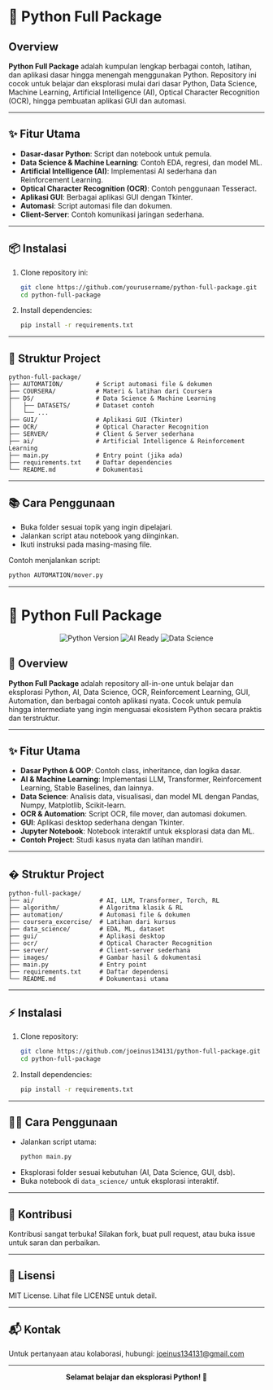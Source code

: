 # 🐍 Python Full Package

## Overview

**Python Full Package** adalah kumpulan lengkap berbagai contoh, latihan, dan aplikasi dasar hingga menengah menggunakan Python. Repository ini cocok untuk belajar dan eksplorasi mulai dari dasar Python, Data Science, Machine Learning, Artificial Intelligence (AI), Optical Character Recognition (OCR), hingga pembuatan aplikasi GUI dan automasi.

---

## ✨ Fitur Utama

- **Dasar-dasar Python**: Script dan notebook untuk pemula.
- **Data Science & Machine Learning**: Contoh EDA, regresi, dan model ML.
- **Artificial Intelligence (AI)**: Implementasi AI sederhana dan Reinforcement Learning.
- **Optical Character Recognition (OCR)**: Contoh penggunaan Tesseract.
- **Aplikasi GUI**: Berbagai aplikasi GUI dengan Tkinter.
- **Automasi**: Script automasi file dan dokumen.
- **Client-Server**: Contoh komunikasi jaringan sederhana.

---

## 📦 Instalasi

1. Clone repository ini:
   ```sh
   git clone https://github.com/yourusername/python-full-package.git
   cd python-full-package
   ```
2. Install dependencies:
   ```sh
   pip install -r requirements.txt
   ```

---

## 🚀 Struktur Project

```
python-full-package/
├── AUTOMATION/         # Script automasi file & dokumen
├── COURSERA/           # Materi & latihan dari Coursera
├── DS/                 # Data Science & Machine Learning
│   ├── DATASETS/       # Dataset contoh
│   └── ...
├── GUI/                # Aplikasi GUI (Tkinter)
├── OCR/                # Optical Character Recognition
├── SERVER/             # Client & Server sederhana
├── ai/                 # Artificial Intelligence & Reinforcement Learning
├── main.py             # Entry point (jika ada)
├── requirements.txt    # Daftar dependencies
└── README.md           # Dokumentasi
```

---

## 📚 Cara Penggunaan

- Buka folder sesuai topik yang ingin dipelajari.
- Jalankan script atau notebook yang diinginkan.
- Ikuti instruksi pada masing-masing file.

Contoh menjalankan script:
```sh
python AUTOMATION/mover.py
```

---


# 🐍 Python Full Package

<p align="center">
   <img src="https://img.shields.io/badge/python-3.9%2B-blue?logo=python" alt="Python Version">
   <img src="https://img.shields.io/badge/AI-ready-green?logo=ai" alt="AI Ready">
   <img src="https://img.shields.io/badge/Data%20Science-included-orange?logo=data" alt="Data Science">
</p>

## 🚀 Overview

**Python Full Package** adalah repository all-in-one untuk belajar dan eksplorasi Python, AI, Data Science, OCR, Reinforcement Learning, GUI, Automation, dan berbagai contoh aplikasi nyata. Cocok untuk pemula hingga intermediate yang ingin menguasai ekosistem Python secara praktis dan terstruktur.

---

## ✨ Fitur Utama

- **Dasar Python & OOP**: Contoh class, inheritance, dan logika dasar.
- **AI & Machine Learning**: Implementasi LLM, Transformer, Reinforcement Learning, Stable Baselines, dan lainnya.
- **Data Science**: Analisis data, visualisasi, dan model ML dengan Pandas, Numpy, Matplotlib, Scikit-learn.
- **OCR & Automation**: Script OCR, file mover, dan automasi dokumen.
- **GUI**: Aplikasi desktop sederhana dengan Tkinter.
- **Jupyter Notebook**: Notebook interaktif untuk eksplorasi data dan ML.
- **Contoh Project**: Studi kasus nyata dan latihan mandiri.

---

## � Struktur Project

```
python-full-package/
├── ai/                  # AI, LLM, Transformer, Torch, RL
├── algorithm/           # Algoritma klasik & RL
├── automation/          # Automasi file & dokumen
├── coursera_excercise/  # Latihan dari kursus
├── data_science/        # EDA, ML, dataset
├── gui/                 # Aplikasi desktop
├── ocr/                 # Optical Character Recognition
├── server/              # Client-server sederhana
├── images/              # Gambar hasil & dokumentasi
├── main.py              # Entry point
├── requirements.txt     # Daftar dependensi
└── README.md            # Dokumentasi utama
```

---

## ⚡️ Instalasi

1. Clone repository:
    ```sh
    git clone https://github.com/joeinus134131/python-full-package.git
    cd python-full-package
    ```
2. Install dependencies:
    ```sh
    pip install -r requirements.txt
    ```

---

## 🧑‍💻 Cara Penggunaan

- Jalankan script utama:
   ```sh
   python main.py
   ```
- Eksplorasi folder sesuai kebutuhan (AI, Data Science, GUI, dsb).
- Buka notebook di `data_science/` untuk eksplorasi interaktif.

---

## 🤝 Kontribusi

Kontribusi sangat terbuka! Silakan fork, buat pull request, atau buka issue untuk saran dan perbaikan.

---

## 📜 Lisensi

MIT License. Lihat file LICENSE untuk detail.

---

## 📬 Kontak

Untuk pertanyaan atau kolaborasi, hubungi: [joeinus134131@gmail.com](mailto:joeinus134131@gmail.com)

---

<p align="center">
   <b>Selamat belajar dan eksplorasi Python! 🚀</b>
</p>
